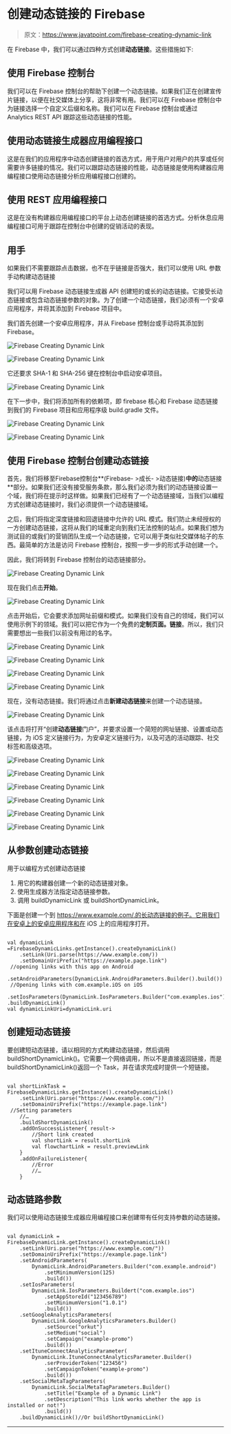 # 创建动态链接的 Firebase

> 原文：<https://www.javatpoint.com/firebase-creating-dynamic-link>

在 Firebase 中，我们可以通过四种方式创建**动态链接**。这些措施如下:

## 使用 Firebase 控制台

我们可以在 Firebase 控制台的帮助下创建一个动态链接。如果我们正在创建宣传片链接，以便在社交媒体上分享，这将非常有用。我们可以在 Firebase 控制台中为链接选择一个自定义后缀和名称。我们可以在 Firebase 控制台或通过 Analytics REST API 跟踪这些动态链接的性能。

## 使用动态链接生成器应用编程接口

这是在我们的应用程序中动态创建链接的首选方式，用于用户对用户的共享或任何需要许多链接的情况。我们可以跟踪动态链接的性能，动态链接是使用构建器应用编程接口使用动态链接分析应用编程接口创建的。

## 使用 REST 应用编程接口

这是在没有构建器应用编程接口的平台上动态创建链接的首选方式。分析休息应用编程接口可用于跟踪在控制台中创建的促销活动的表现。

## 用手

如果我们不需要跟踪点击数据，也不在乎链接是否强大，我们可以使用 URL 参数手动构建动态链接

我们可以用 Firebase 动态链接生成器 API 创建短的或长的动态链接。它接受长动态链接或包含动态链接参数的对象。为了创建一个动态链接，我们必须有一个安卓应用程序，并将其添加到 Firebase 项目中。

我们首先创建一个安卓应用程序，并从 Firebase 控制台或手动将其添加到 Firebase。

![Firebase Creating Dynamic Link](img/8e4592e53a99b306eb8b73090a3a65f1.png)

![Firebase Creating Dynamic Link](img/ee5abcea8b09742e269b056360662e39.png)

它还要求 SHA-1 和 SHA-256 键在控制台中启动安卓项目。

![Firebase Creating Dynamic Link](img/27a8fb07b4a4f049c448f713e246187d.png)

在下一步中，我们将添加所有的依赖项，即 firebase 核心和 Firebase 动态链接到我们的 Firebase 项目和应用程序级 build.gradle 文件。

![Firebase Creating Dynamic Link](img/91fa588e69a67cd57e0037a2db385c92.png)

![Firebase Creating Dynamic Link](img/5fe9b89627762b9b58bd1dfbc64faa6c.png)

## 使用 Firebase 控制台创建动态链接

首先，我们将移至Firebase控制台**(Firebase- >成长- >动态链接)**中的**动态链接**部分。如果我们还没有接受服务条款，那么我们必须为我们的动态链接设置一个域，我们将在提示时这样做。如果我们已经有了一个动态链接域，当我们以编程方式创建动态链接时，我们必须提供一个动态链接域。

之后，我们将指定深度链接和回退链接中允许的 URL 模式。我们防止未经授权的一方创建动态链接，这将从我们的域重定向到我们无法控制的站点。如果我们想为测试目的或我们的营销团队生成一个动态链接，它可以用于类似社交媒体帖子的东西。最简单的方法是访问 Firebase 控制台，按照一步一步的形式手动创建一个。

因此，我们将转到 Firebase 控制台的动态链接部分。

![Firebase Creating Dynamic Link](img/c380ca90dec674e1e5898ba87fcd2c93.png)

现在我们点击**开始**。

![Firebase Creating Dynamic Link](img/96f999dee0867d4861a47a6e6de75f4d.png)

点击开始后，它会要求添加网址前缀和模式。如果我们没有自己的领域，我们可以使用示例下的领域。我们可以把它作为一个免费的**定制页面。链接**。所以，我们只需要想出一些我们以前没有用过的名字。

![Firebase Creating Dynamic Link](img/1cf4981285cae4d32fd4d0e64ea64d57.png)

![Firebase Creating Dynamic Link](img/a152f3153f9ff749f1f220aedf13682a.png)

![Firebase Creating Dynamic Link](img/ab8b177eee769f206161afcd47a7f73a.png)

![Firebase Creating Dynamic Link](img/37707d5e5cd350459199e1b7ef576d4e.png)

现在，没有动态链接。我们将通过点击**新建动态链接**来创建一个动态链接。

![Firebase Creating Dynamic Link](img/a41297bda1c83b026513830e26fa7438.png)

该点击将打开“创建**动态链接**门户”，并要求设置一个简短的网址链接、设置或动态链接，为 iOS 定义链接行为，为安卓定义链接行为，以及可选的活动跟踪、社交标签和高级选项。

![Firebase Creating Dynamic Link](img/a83fc56427856e710578fd0bd9b58468.png)

![Firebase Creating Dynamic Link](img/07e6294471830e0e7c19e297b11c98fe.png)

![Firebase Creating Dynamic Link](img/f0c73dee2dabc1174049369db25be065.png)

![Firebase Creating Dynamic Link](img/bcd44bf2ca82874beffb47dc33e3838b.png)

![Firebase Creating Dynamic Link](img/0c9da012b7d56318031fd567f0bf1d6d.png)

![Firebase Creating Dynamic Link](img/c69a289c20faa23b3b2f4c98f0a0e589.png)

## 从参数创建动态链接

用于以编程方式创建动态链接

1.  用它的构建器创建一个新的动态链接对象。
2.  使用生成器方法指定动态链接参数。
3.  调用 buildDynamicLink 或 buildShortDynamicLink。

下面是创建一个到 https://www.example.com/.的长动态链接的例子。它用我们在安卓上的安卓应用程序和在 iOS 上的应用程序打开。

```

val dynamicLink =FirebaseDynamicLinks.getInstance().createDynamicLink()
	.setLink(Uri.parse(https://www.example.com/))
	.setDomainUriPrefix("https://example.page.link")
 //opening links with this app on Android 
	.setAndroidParameters(DynamicLink.AndroidParameters.Builder().build())
 //Opening links with com.example.iOS on iOS
	.setIosParameters(DynamicLink.IosParameters.Builder("com.examples.ios").build())
.buildDynamicLink()
val dynamicLinkUri=dynamicLink.uri

```

## 创建短动态链接

要创建短动态链接，请以相同的方式构建动态链接，然后调用 buildShortDynamicLink()。它需要一个网络调用，所以不是直接返回链接，而是 buildShortDynamicLink()返回一个 Task，并在请求完成时提供一个短链接。

```

val shortLinkTask = FirebaseDynamicLinks.getInstance().createDynamicLink()
	.setLink(Uri.parse("https://www.example.com/"))
	.setDomainUriPrefix("https://example.page.link")
 //Setting parameters 
	//…
	.buildShortDynamicLink()
	.addOnSuccessListener{ result->
		//Short link created
		val shortLink = result.shortLink
		val flowchartLink = result.previewLink
	}
	.addOnFailureListener{
		//Error
		//…
	}

```

## 动态链路参数

我们可以使用动态链接生成器应用编程接口来创建带有任何支持参数的动态链接。

```

val dynamicLink = FirebaseDynamicLink.getInstance().createDynamicLink()
	.setLink(Uri.parse("https://www.example.com/"))
	.setDomainUriPrefix("https://example.page.link")
	.setAndroidParameters(
		DynamicLink.AndroidParameters.Builder("com.example.android")
			.setMinimumVersion(125)
			.build())
	.setIosParameters(
		DynamicLink.IosParameters.Buildert("com.example.ios") 
			.setAppStoreId("123456789")
			.setMinimumVersion("1.0.1")
			.build())
	.setGoogleAnalyticsParameters(
		DynamicLink.GoogleAnalyticsParameters.Builder()
			.setSource("orkut")
			.setMedium("social")
			.setCampaign("example-promo")
			.build())
	.setItuneConnectAnalyticsParameter(
		DynamicLink.ItuneConnectAnalyticsParameter.Builder()
			.serProviderToken("123456")
			.setCampaignToken("example-promo")
			.build())
	.setSocialMetaTagParameters(
		DynamicLink.SocialMetaTagParameters.Builder()
			.setTitle("Example of a Dynamic Link")
			.setDescription("This link works whether the app is installed or not!")
			.build())
	.buildDynamicLink()//Or buildShortDynamicLink()

```

* * *